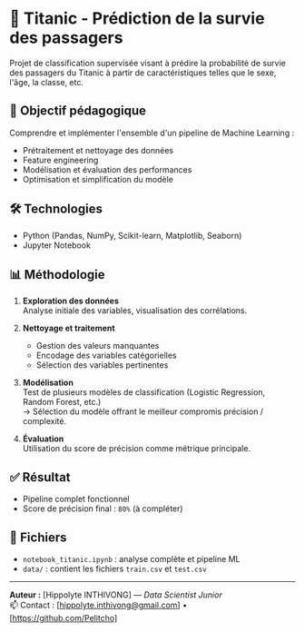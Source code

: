 # 🎯 Titanic - Prédiction de la survie des passagers

Projet de classification supervisée visant à prédire la probabilité de survie des passagers du Titanic à partir de caractéristiques telles que le sexe, l'âge, la classe, etc.

## 🧠 Objectif pédagogique

Comprendre et implémenter l'ensemble d'un pipeline de Machine Learning :
- Prétraitement et nettoyage des données
- Feature engineering
- Modélisation et évaluation des performances
- Optimisation et simplification du modèle

## 🛠️ Technologies

- Python (Pandas, NumPy, Scikit-learn, Matplotlib, Seaborn)
- Jupyter Notebook

## 📊 Méthodologie

1. **Exploration des données**  
   Analyse initiale des variables, visualisation des corrélations.

2. **Nettoyage et traitement**  
   - Gestion des valeurs manquantes  
   - Encodage des variables catégorielles  
   - Sélection des variables pertinentes

3. **Modélisation**  
   Test de plusieurs modèles de classification (Logistic Regression, Random Forest, etc.)  
   → Sélection du modèle offrant le meilleur compromis précision / complexité.

4. **Évaluation**  
   Utilisation du score de précision comme métrique principale.

## ✅ Résultat

- Pipeline complet fonctionnel
- Score de précision final : `80%` (à compléter)

## 📁 Fichiers

- `notebook_titanic.ipynb` : analyse complète et pipeline ML
- `data/` : contient les fichiers `train.csv` et `test.csv`

---

**Auteur :** [Hippolyte INTHIVONG] — *Data Scientist Junior*  
📫 Contact : [hippolyte.inthivong@gmail.com] • [https://github.com/Pelitcho]
